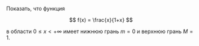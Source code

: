 Показать, что функция

$$ f(x) = \frac{x}{1+x} $$

в области $0 \leq x < +\infty$ имеет нижнюю грань $m=0$ и верхнюю грань $M=1$.